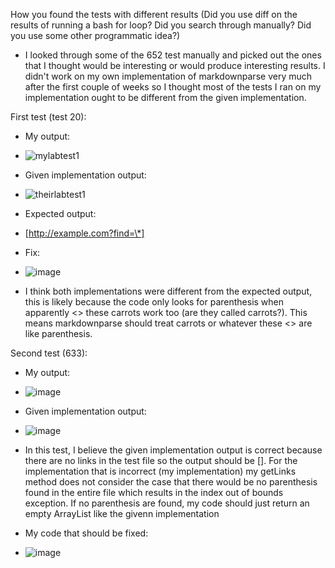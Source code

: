 How you found the tests with different results (Did you use diff on the results of running a bash for loop? Did you search through manually? Did you use some other programmatic idea?)
* I looked through some of the 652 test manually and picked out the ones that I thought would be interesting or would produce interesting results. I didn't work on my own implementation of markdownparse very much after the first couple of weeks so I thought most of the tests I ran on my implementation ought to be different from the given implementation.

First test (test 20):
* My output: 
* ![mylabtest1](https://user-images.githubusercontent.com/94575562/157593971-d616c246-ddef-457f-8b4e-43dbfc6f5a07.png)

 
*   Given implementation output:
* ![theirlabtest1](https://user-images.githubusercontent.com/94575562/157594179-e5f34bdd-3c84-43aa-946f-e35b21d00ce8.png)

* Expected output:
* [http://example.com?find=\*]

* Fix: 
* ![image](https://user-images.githubusercontent.com/94575562/157594720-b2e24162-7e8d-442b-b767-fd910919cde6.png)
* I think both implementations were different from the expected output, this is likely because the code only looks for parenthesis when apparently <> these carrots work too (are they called carrots?). This means markdownparse should treat carrots or whatever these <> are like parenthesis.

Second test (633):
* My output:
* ![image](https://user-images.githubusercontent.com/94575562/157595534-251e1236-bd01-433c-be8f-1bc099f149a2.png)

* Given implementation output:
* ![image](https://user-images.githubusercontent.com/94575562/157595651-a495719d-8f9d-444e-95ac-394f3ba428a8.png)

* In this test, I believe the given implementation output is correct because there are no links in the test file so the output should be []. For the implementation that is incorrect (my implementation) my getLinks method does not consider the case that there would be no parenthesis found in the entire file which results in the index out of bounds exception. If no parenthesis are found, my code should just return an empty ArrayList like the givenn implementation
* My code that should be fixed:
* ![image](https://user-images.githubusercontent.com/94575562/157596311-5e4b9585-e8b0-40f4-bece-47fce0ff1f13.png)



